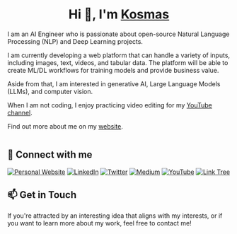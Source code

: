 # <h1 align="center">Hi 👋, I'm  [Kosmas](https://github.com/lkmeta) </h1>


I am an AI Engineer who is passionate about open-source Natural Language Processing (NLP) and Deep Learning projects.

I am currently developing a web platform that can handle a variety of inputs, including images, text, videos, and tabular data. The platform will be able to create ML/DL workflows for training models and provide business value.

Aside from that, I am interested in generative AI, Large Language Models (LLMs), and computer vision.

When I am not coding, I enjoy practicing video editing for my [YouTube channel](https://www.youtube.com/@lkosme).

Find out more about me on my [website](https://www.lkmeta.com/).

<div id="header" align="center">
  <img src="https://komarev.com/ghpvc/?username=lkmeta&style=for-the-badge" alt=""/>
</div>

## 🔗 Connect with me 
<a href="https://www.lkmeta.com" target="_blank"><img alt="Personal Website" src="https://img.shields.io/badge/Personal%20Website-%2312100E.svg?&style=for-the-badge&logoColor=white" /></a>
<a href="https://www.linkedin.com/in/lkmeta/" target="_blank"><img alt="LinkedIn" src="https://img.shields.io/badge/linkedin-%230077B5.svg?&style=for-the-badge&logo=linkedin&logoColor=white" /></a>
<a href="https://twitter.com/lkmetaa" target="_blank"><img alt="Twitter" src="https://img.shields.io/badge/twitter-%231DA1F2.svg?&style=for-the-badge&logo=twitter&logoColor=white" /></a>
<a href="https://medium.com/@louiskmeta" target="_blank"><img alt="Medium" src="https://img.shields.io/badge/medium-%2312100E.svg?&style=for-the-badge&logo=medium&logoColor=white" /></a>
<a href="https://www.youtube.com/@lkosme" target="_blank"><img alt="YouTube" src="https://img.shields.io/badge/YouTube-red?style=for-the-badge&logo=youtube&logoColor=white" /></a>
<a href="https://linktr.ee/lkmeta" target="_blank"><img alt="Link Tree" src="https://img.shields.io/badge/Link%20Tree-%2312100E.svg?&style=for-the-badge" /></a>


## 📫 Get in Touch 
If you're attracted by an interesting idea that aligns with my interests, or if you want to learn more about my work, feel free to contact me!
